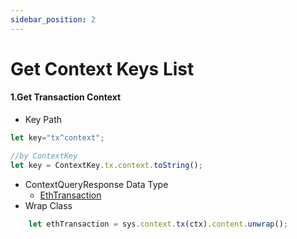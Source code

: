 ```yaml
---
sidebar_position: 2
---
```


# Get Context Keys List


#### 1.Get Transaction Context

* Key Path
<!-- @formatter:off -->
```typescript
let key="tx^context";

//by ContextKey
let key = ContextKey.tx.context.toString();
```
* ContextQueryResponse Data Type
  * <a href="/docs/classes/proto.EthTransaction.html" target="_blank">EthTransaction</a>
* Wrap Class
```typescript
    let ethTransaction = sys.context.tx(ctx).content.unwrap();
```

